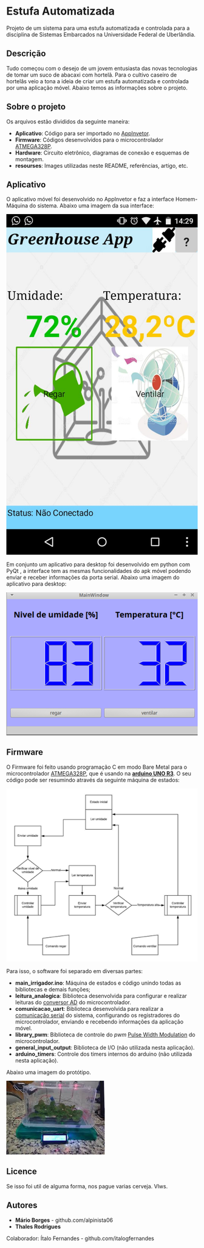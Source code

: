 # Estufa Automatizada
Projeto de um sistema para uma estufa automatizada e controlada para a disciplina de Sistemas Embarcados na Universidade Federal de Uberlândia.

## Descrição

Tudo começou com o desejo de um jovem entusiasta das novas tecnologias de tomar um suco de abacaxi com hortelã. Para o cultivo caseiro de hortelâs veio a tona a ideia de criar um estufa automatizada e controlada por uma aplicação móvel. Abaixo temos as informações sobre o projeto.  

## Sobre o projeto

Os arquivos estão divididos da seguinte maneira:
* **Aplicativo**: Código para ser importado no [AppInvetor](http://appinventor.mit.edu/explore/).
* **Firmware**: Códigos desenvolvidos para o microcontrolador [ATMEGA328P](https://www.microchip.com/wwwproducts/en/ATmega328P).
* **Hardware**: Circuito eletrônico, diagramas de conexão e esquemas de montagem.
* **resourses**: Images utilizadas neste README, referências, artigo, etc.

## Aplicativo

O aplicativo móvel foi desenvolvido no AppInvetor e faz a interface Homem-Máquina do sistema. Abaixo uma imagem da sua interface:

![](Aplicativo/print_do_app.jpeg)

Em conjunto um aplicativo para desktop foi desenvolvido em python com PyQt , a interface tem as mesmas funcionalidades do apk móvel
podendo enviar e receber informações da porta serial. Abaixo uma imagem do aplicativo para desktop:

![](estufa_pc.jpg)

## Firmware

O Firmware foi feito usando programação C em modo Bare Metal para o microcontrolador [ATMEGA328P](https://www.microchip.com/wwwproducts/en/ATmega328P), que é usando na [**arduino UNO R3**](https://www.arduino.cc/). O seu código pode ser resumindo através da seguinte máquina de estados:

![](Maquina_de_estados_Estufa_controlada.jpg)

Para isso, o software foi separado em diversas partes:
* **main_irrigador.ino**: Máquina de estados e código unindo todas as bibliotecas e demais funções;
* **leitura_analogica**: Biblioteca desenvolvida para configurar e realizar leituras do [conversor AD](https://pt.wikipedia.org/wiki/Conversor_anal%C3%B3gico-digital) do microcontrolador.
* **comunicacao_uart**: Biblioteca desenvolvida para realizar a [comunicação serial](https://pt.wikipedia.org/wiki/Comunica%C3%A7%C3%A3o_serial) do sistema, configurando os registradores do microcontrolador, enviando e recebendo informações da aplicação móvel.
* **library_pwm**: Biblioteca de controle do *pwm* [Pulse Width Modulation](https://pt.wikipedia.org/wiki/Modula%C3%A7%C3%A3o_por_largura_de_pulso) do microcontrolador.
* **general_input_output**: Biblioteca de I/O (não utilizada nesta aplicação).
* **arduino_timers**: Controle dos timers internos do arduino (não utilizada nesta aplicação).

Abaixo uma imagem do protótipo.

![](estufa.jpg)

## Licence


Se isso foi util de alguma forma, nos pague varias cerveja. Vlws.

## Autores

* **Mário Borges** - github.com/alpinista06
* **Thales Rodrigues**

Colaborador: Ítalo Fernandes - github.com/italogfernandes
